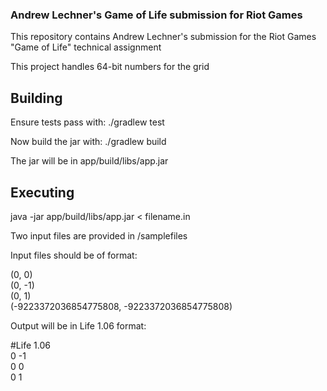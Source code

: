 ### Andrew Lechner's Game of Life submission for Riot Games

This repository contains Andrew Lechner's submission for the Riot Games
"Game of Life" technical assignment

This project handles 64-bit numbers for the grid

## Building

Ensure tests pass with:
./gradlew test

Now build the jar with:
./gradlew build

The jar will be in app/build/libs/app.jar

## Executing

java -jar app/build/libs/app.jar < filename.in

Two input files are provided in /samplefiles

Input files should be of format:

(0, 0)  
(0, -1)  
(0, 1)  
(-9223372036854775808, -9223372036854775808)  

Output will be in Life 1.06 format:

#Life 1.06  
0 -1  
0 0  
0 1